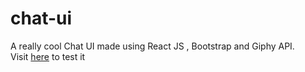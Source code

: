 # chat-ui
A really cool Chat UI made using React JS , Bootstrap and Giphy API.<br>
Visit <a href="https://r0y4l23.github.io/chat-ui/">here</a> to test it
